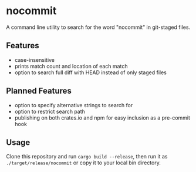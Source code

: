 # nocommit

A command line utility to search for the word "nocommit" in git-staged files.

## Features

- case-insensitive
- prints match count and location of each match
- option to search full diff with HEAD instead of only staged files

## Planned Features

- option to specify alternative strings to search for
- option to restrict search path
- publishing on both crates.io and npm for easy inclusion as a pre-commit hook

## Usage

Clone this repository and run `cargo build --release`, then run it as `./target/release/nocommit` or copy it to your local bin directory.

